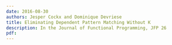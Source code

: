 ```yaml
---
date: 2016-08-30
authors: Jesper Cockx and Dominique Devriese
title: Eliminating Dependent Pattern Matching Without K
description: In the Journal of Functional Programming, JFP 26
pdf: 
---
```

